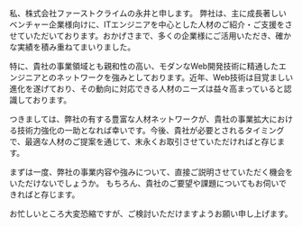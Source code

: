私、株式会社ファーストクライムの永井と申します。
弊社は、主に成長著しいベンチャー企業様向けに、ITエンジニアを中心とした人材のご紹介・ご支援をさせていただいております。おかげさまで、多くの企業様にご活用いただき、確かな実績を積み重ねてまいりました。

特に、貴社の事業領域とも親和性の高い、モダンなWeb開発技術に精通したエンジニアとのネットワークを強みとしております。近年、Web技術は目覚ましい進化を遂げており、その動向に対応できる人材のニーズは益々高まっていると認識しております。

つきましては、弊社の有する豊富な人材ネットワークが、貴社の事業拡大における技術力強化の一助となれば幸いです。今後、貴社が必要とされるタイミングで、最適な人材のご提案を通じて、末永くお取引させていただければと存じます。

まずは一度、弊社の事業内容や強みについて、直接ご説明させていただく機会をいただけないでしょうか。
もちろん、貴社のご要望や課題についてもお伺いできればと存じます。

お忙しいところ大変恐縮ですが、ご検討いただけますようお願い申し上げます。